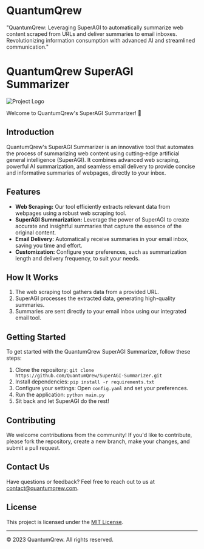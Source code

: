# QuantumQrew
"QuantumQrew: Leveraging SuperAGI to automatically summarize web content scraped from URLs and deliver summaries to email inboxes. Revolutionizing information consumption with advanced AI and streamlined communication."

# QuantumQrew SuperAGI Summarizer

![Project Logo](link_to_your_logo.png) <!-- If you have a project logo, add it here -->

Welcome to QuantumQrew's SuperAGI Summarizer! 🚀

## Introduction

QuantumQrew's SuperAGI Summarizer is an innovative tool that automates the process of summarizing web content using cutting-edge artificial general intelligence (SuperAGI). It combines advanced web scraping, powerful AI summarization, and seamless email delivery to provide concise and informative summaries of webpages, directly to your inbox.

## Features

- **Web Scraping:** Our tool efficiently extracts relevant data from webpages using a robust web scraping tool.
- **SuperAGI Summarization:** Leverage the power of SuperAGI to create accurate and insightful summaries that capture the essence of the original content.
- **Email Delivery:** Automatically receive summaries in your email inbox, saving you time and effort.
- **Customization:** Configure your preferences, such as summarization length and delivery frequency, to suit your needs.

## How It Works

1. The web scraping tool gathers data from a provided URL.
2. SuperAGI processes the extracted data, generating high-quality summaries.
3. Summaries are sent directly to your email inbox using our integrated email tool.

## Getting Started

To get started with the QuantumQrew SuperAGI Summarizer, follow these steps:

1. Clone the repository: `git clone https://github.com/QuantumQrew/SuperAGI-Summarizer.git`
2. Install dependencies: `pip install -r requirements.txt`
3. Configure your settings: Open `config.yaml` and set your preferences.
4. Run the application: `python main.py`
5. Sit back and let SuperAGI do the rest!

## Contributing

We welcome contributions from the community! If you'd like to contribute, please fork the repository, create a new branch, make your changes, and submit a pull request.

## Contact Us

Have questions or feedback? Feel free to reach out to us at contact@quantumqrew.com.

## License

This project is licensed under the [MIT License](LICENSE).

---
© 2023 QuantumQrew. All rights reserved.

